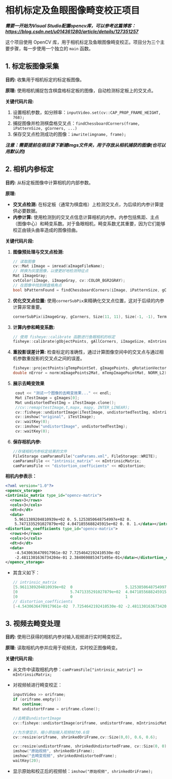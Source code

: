 

# 相机标定及鱼眼图像畸变校正项目

***需要一开始为Visual Studio配置opencv库，可以参考这篇博客：https://blog.csdn.net/u014361280/article/details/127351257***

这个项目使用 OpenCV 库，用于相机标定及鱼眼图像畸变校正。项目分为三个主要步骤，每一步使用一个独立的 `main` 函数。

## 1. 标定板图像采集

**目的:** 收集用于相机标定的标定板图像。

**原理:** 使用相机捕捉包含棋盘格标定板的图像，自动检测标定板上的交叉点。

**关键代码片段:**
1. 设置相机参数，如分辨率：`inputVideo.set(cv::CAP_PROP_FRAME_HEIGHT, 768);`
2. 捕捉图像并检测棋盘格交叉点：`findChessboardCorners(frame, iPatternSize, gCorners, ...)`
3. 保存交叉点检测成功的图像：`imwrite(imgname, frame);`

***注意：需要提前在根目录下新建imgs文件夹，用于存放从相机捕获的图像(也可以用默认的)***



## 2. 相机内参标定

**目的:** 从标定板图像中计算相机的内部参数。

**原理:** 

- **交叉点检测:** 在标定板（通常为棋盘格）上检测交叉点，为后续的内参计算提供必要数据。
- **内参计算:** 使用检测到的交叉点信息计算相机的内参。内参包括焦距、主点（图像中心）和畸变系数。对于鱼眼相机，畸变系数尤其重要，因为它们能够校正由镜头曲率造成的图像扭曲。

**关键代码片段:**
1. **图像预处理与交叉点检测:**

   ```cpp
   // 读取图像
   cv::Mat iImage = imread(aImageFileName);
   // 转换为灰度图像，以便更好地检测特征点
   Mat iImageGray;
   cvtColor(iImage, iImageGray, cv::COLOR_BGR2GRAY);
   // 在图像中找到棋盘格角点
   bool bPatternFound = findChessboardCorners(iImage, iPatternSize, gCorners, ...);
   ```

2. **优化交叉点位置:**
   使用`cornerSubPix`来精确化交叉点位置，这对于后续的内参计算非常重要。

   ```cpp
   cornerSubPix(iImageGray, gCorners, Size(11, 11), Size(-1, -1), TermCriteria(...));
   ```

3. **计算内参和畸变系数:**

   ```cpp
   // 使用 fisheye::calibrate 函数进行鱼眼相机的标定
   fisheye::calibrate(gObjectPoints, gAllCorners, iImageSize, mIntrinsicMatrix, mDistortion, gRotationVectors, gTranslationVectors, flags, cv::TermCriteria(...));
   ```

4. **重投影误差计算:**
   检查标定的准确性，通过计算图像空间中的交叉点与通过相机参数重投影的交叉点之间的误差。

   ```cpp
   fisheye::projectPoints(gTempPointSet, gImagePoints, gRotationVectors[i], gTranslationVectors[i], mIntrinsicMatrix, mDistortion);
   double nError = norm(mImagePoints2Mat, mTempImagePointMat, NORM_L2);
   ```

5. **展示去畸变效果**

   ```cpp
   	cout << "测试一个图像的去畸变效果..." << endl;
   	Mat iTestImage = gImages[0];
   	Mat undistortedTestImg = iTestImage.clone();
   	//cv::remap(testImage,t,mapx, mapy, INTER_LINEAR);
   	cv::fisheye::undistortImage(iTestImage, undistortedTestImg, mIntrinsicMatrix, mDistortion, mIntrinsicMatrix);
   	cv::imshow("original", iTestImage);
   	cv::waitKey(0);
   	cv::imshow("undistortImage", undistortedTestImg);
   	cv::waitKey(0);
   ```

6. **保存相机内参:**

   ```cpp
   //存储相机内参标定结果的文件
   FileStorage camParamsFile("camParams.xml", FileStorage::WRITE);
   camParamsFile << "intrinsic_matrix" << mIntrinsicMatrix;
   camParamsFile << "distortion_coefficients" << mDistortion;
   ```

**相机内参表示：**

```xml
<?xml version="1.0"?>
<opencv_storage>
<intrinsic_matrix type_id="opencv-matrix">
  <rows>3</rows>
  <cols>3</cols>
  <dt>d</dt>
  <data>
    5.9611389204810939e+02 0. 5.1253850648754997e+02 0.
    5.7471335291027879e+02 4.0471855688245915e+02 0. 0. 1.</data></intrinsic_matrix>
<distortion_coefficients type_id="opencv-matrix">
  <rows>4</rows>
  <cols>1</cols>
  <dt>d</dt>
  <data>
    -4.5430636470917961e-02 7.7254642192410530e-02
    -2.4811301636734204e-01 2.3840698853471495e-01</data></distortion_coefficients>
</opencv_storage>

```

- 其含义如下：

  ```cpp
  // intrinsic_matrix
  [5.9611389204810939e+02  0                       5.1253850648754997e+02]
  [0                       5.7471335291027879e+02  4.0471855688245915e+02]
  [0                       0                       1                     ]
  // distortion_coefficients
  [-4.5430636470917961e-02  7.7254642192410530e-02 -2.4811301636734204e-01  2.3840698853471495e-01]
  ```



## 3. 视频去畸变处理

**目的:** 使用已获得的相机内参对输入视频进行实时畸变校正。

**原理:** 读取相机内参并应用于视频流，实时校正图像畸变。

**关键代码片段:**

- 从文件中读取相机内参：`camPramsFile["intrinsic_matrix"] >> mIntrinsicMatrix;`
- 对视频帧进行畸变校正：

  ```cpp
  inputVideo >> oriframe;
  if (oriframe.empty())
      continue;
  Mat undistortFrame = oriframe.clone();
  
  //去畸变undistortImage
  cv::fisheye::undistortImage(oriframe, undistortFrame, mIntrinsicMatrix, mDistortion, mIntrinsicMatrix);
  
  //为方便显示，缩小原始输入视频帧为0.6倍
  cv::resize(oriframe, shrinkedOriFrame,cv::Size(0,0), 0.6, 0.6); 
  
  cv::resize(undistortFrame, shrinkedUndistortedFrame, cv::Size(0, 0), 0.6, 0.6);
  imshow("原始视频", shrinkedOriFrame);
  imshow("去畸变视频", shrinkedUndistortedFrame);
  waitKey(20);
  ```
- 显示原始和校正后的视频帧：`imshow("原始视频", shrinkedOriFrame);`



